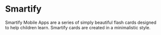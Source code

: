 Smartify
========
 Smartify Mobile Apps are a series of simply beautiful flash cards
designed to help children learn. Smartify cards are created in a
minimalistic style.

